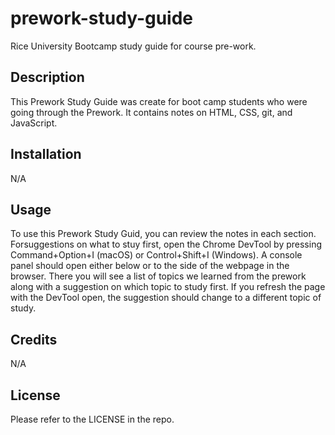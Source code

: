 # prework-study-guide

Rice University Bootcamp study guide for course pre-work.

## Description

This Prework Study Guide was create for boot camp students who were going through the Prework. It contains notes on HTML, CSS, git, and JavaScript.

## Installation

N/A

## Usage

To use this Prework Study Guid, you can review the notes in each section. Forsuggestions on what to stuy first, open the Chrome DevTool by pressing Command+Option+I (macOS) or Control+Shift+I (Windows). A console panel should open either below or to the side of the webpage in the browser. There you will see a list of topics we learned from the prework along with a suggestion on which topic to study first. If you refresh the page with the DevTool open, the suggestion should change to a different topic of study.

## Credits

N/A

## License

Please refer to the LICENSE in the repo.
